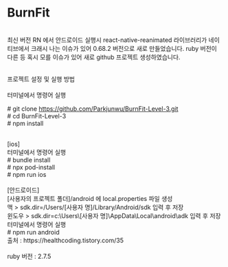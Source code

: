 # BurnFit

<br/>
최신 버전 RN 에서 안드로이드 실행시 react-native-reanimated 라이브러리가 네이티브에서 크래시 나는 이슈가 있어 0.68.2 버전으로 새로 만들었습니다. ruby 버전이 다른 등 혹시 모를 이슈가 있어 새로 github 프로젝트 생성하였습니다.
<br/>
<br/>

프로젝트 설정 및 실행 방법<br/>
<br/>
터미널에서 명령어 실행<br/>

\# git clone https://github.com/Parkjunwu/BurnFit-Level-3.git<br/>
\# cd BurnFit-Level-3<br/>
\# npm install<br/>

<br/>
[ios]<br/>
터미널에서 명령어 실행<br/>
# bundle install<br/>
# npx pod-install<br/>
# npm run ios<br/>
<br/>
[안드로이드]<br/>
[사용자의 프로젝트 폴더]/android 에 local.properties 파일 생성<br/>
맥 > sdk.dir=/Users/[사용자 명]/Library/Android/sdk 입력 후 저장<br/>
윈도우 > sdk.dir=c:\Users\[사용자 명]\AppData\Local\android\adk 입력 후 저장<br/>
터미널에서 명령어 실행<br/>
# npm run android<br/>
출처 : https://healthcoding.tistory.com/35<br/>
<br/>
ruby 버전 : 2.7.5<br/>
